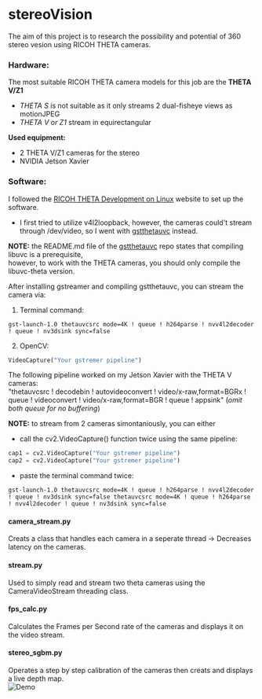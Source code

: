 # stereoVision
The aim of this project is to research the possibility and potential of 360 stereo vesion using RICOH THETA cameras.  

### Hardware:
The most suitable RICOH THETA camera models for this job are the **THETA V/Z1**
* *THETA S* is not suitable as it only streams 2 dual-fisheye views as motionJPEG
* *THETA V or Z1* stream in equirectangular  

**Used equipment:**  
  * 2 THETA V/Z1 cameras for the stereo
  * NVIDIA Jetson Xavier

### Software:
I followed the [RICOH THETA Development on Linux](https://codetricity.github.io/theta-linux/ "RICOH THETA Development on Linux")
website to set up the software. 

- I first tried to utilize v4l2loopback, however, the cameras could't stream through /dev/video,
so I went with [gstthetauvc](https://github.com/nickel110/gstthetauvc "gstthetauvc") instead.

**NOTE:** the README.md file of the [gstthetauvc](https://github.com/nickel110/gstthetauvc "gstthetauvc") repo states that compiling libuvc is a prerequisite,  
however, to work with the THETA cameras, you should only compile the libuvc-theta version.

After installing gstreamer and compiling gstthetauvc, you can stream the camera via:
  1. Terminal command:
```
gst-launch-1.0 thetauvcsrc mode=4K ! queue ! h264parse ! nvv4l2decoder ! queue ! nv3dsink sync=false
```
  2. OpenCV:
```python
VideoCapture("Your gstremer pipeline")
```
The following pipeline worked on my Jetson Xavier with the THETA V cameras:  
"thetauvcsrc ! decodebin ! autovideoconvert ! video/x-raw,format=BGRx ! queue ! videoconvert ! video/x-raw,format=BGR ! queue ! appsink"
(*omit both queue for no buffering*)

**NOTE:** to stream from 2 cameras simontaniously, you can either
 - call the cv2.VideoCapture() function twice using the same pipeline:
 ```python
cap1 = cv2.VideoCapture("Your gstremer pipeline")
cap2 = cv2.VideoCapture("Your gstremer pipeline")
```
 - paste the terminal command twice:
```
gst-launch-1.0 thetauvcsrc mode=4K ! queue ! h264parse ! nvv4l2decoder ! queue ! nv3dsink sync=false thetauvcsrc mode=4K ! queue ! h264parse ! nvv4l2decoder ! queue ! nv3dsink sync=false
```
#### camera_stream.py
Creats a class that handles each camera in a seperate thread
-> Decreases latency on the cameras.

#### stream.py
Used to simply read and stream two theta cameras using the CameraVideoStream threading class.

#### fps_calc.py
Calculates the Frames per Second rate of the cameras and displays it on the video stream.

#### stereo_sgbm.py
Operates a step by step calibration of the cameras then creats and displays a live depth map.  
![Demo](https://github.com/sara-ismail/stereoVision/blob/main/Demo_ss/Screenshot%20from%202022-08-25%2015-25-07.png "Demo")
